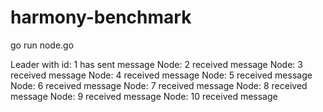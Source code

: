 # harmony-benchmark

go run node.go

Leader with id: 1 has sent message
Node: 2 received message
Node: 3 received message
Node: 4 received message
Node: 5 received message
Node: 6 received message
Node: 7 received message
Node: 8 received message
Node: 9 received message
Node: 10 received message